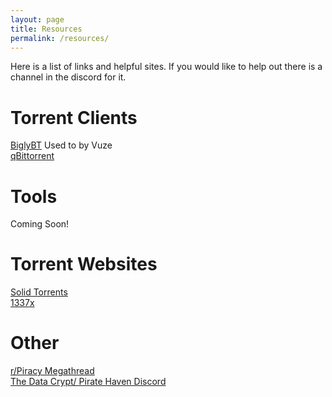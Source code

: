 ```yaml
---
layout: page
title: Resources
permalink: /resources/
---
```

Here is a list of links and helpful sites. If you would like to help out there is a channel in the discord for it.  

# Torrent Clients
[BiglyBT](https://www.biglybt.com/) Used to by Vuze  
[qBittorrent](https://www.qbittorrent.org/)  
# Tools
Coming Soon!
# Torrent Websites
[Solid Torrents](https://solidtorrents.net/movies)  
[1337x](https://1337x.buzz/)  
# Other
[r/Piracy Megathread](https://www.reddit.com/r/Piracy/wiki/megathread)  
[The Data Crypt/ Pirate Haven Discord](https://discord.com/invite/JWqrdfN9Y8)  

